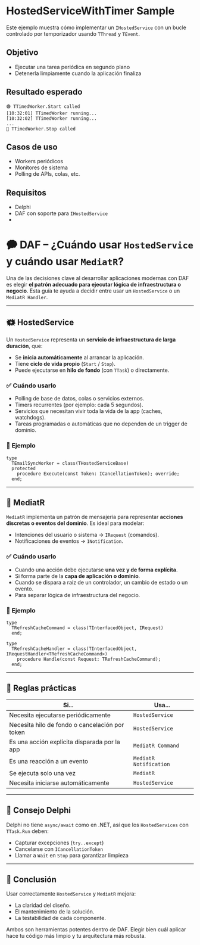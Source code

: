 # HostedServiceWithTimer Sample

Este ejemplo muestra cómo implementar un `IHostedService` con un bucle controlado por temporizador usando `TThread` y `TEvent`.

## Objetivo

- Ejecutar una tarea periódica en segundo plano
- Detenerla limpiamente cuando la aplicación finaliza


## Resultado esperado

```
🟢 TTimedWorker.Start called
[10:32:01] TTimedWorker running...
[10:32:02] TTimedWorker running...
...
🔴 TTimedWorker.Stop called
```

## Casos de uso

- Workers periódicos
- Monitores de sistema
- Polling de APIs, colas, etc.

## Requisitos

- Delphi
- DAF con soporte para `IHostedService`
- 
# 🗭 DAF – ¿Cuándo usar `HostedService` y cuándo usar `MediatR`?

Una de las decisiones clave al desarrollar aplicaciones modernas con DAF es elegir **el patrón adecuado para ejecutar lógica de infraestructura o negocio**. Esta guía te ayuda a decidir entre usar un `HostedService` o un `MediatR Handler`.

---

## 🗱 HostedService

Un `HostedService` representa un **servicio de infraestructura de larga duración**, que:

- Se **inicia automáticamente** al arrancar la aplicación.
- Tiene **ciclo de vida propio** (`Start` / `Stop`).
- Puede ejecutarse en **hilo de fondo** (con `TTask`) o directamente.

### ✅ Cuándo usarlo

- Polling de base de datos, colas o servicios externos.
- Timers recurrentes (por ejemplo: cada 5 segundos).
- Servicios que necesitan vivir toda la vida de la app (caches, watchdogs).
- Tareas programadas o automáticas que no dependen de un trigger de dominio.

### 📌 Ejemplo

```delphi
type
  TEmailSyncWorker = class(THostedServiceBase)
  protected
    procedure Execute(const Token: ICancellationToken); override;
  end;
```

---

## 🎯 MediatR

`MediatR` implementa un patrón de mensajería para representar **acciones discretas o eventos del dominio**. Es ideal para modelar:

- Intenciones del usuario o sistema → `IRequest` (comandos).
- Notificaciones de eventos → `INotification`.

### ✅ Cuándo usarlo

- Cuando una acción debe ejecutarse **una vez y de forma explícita**.
- Si forma parte de la **capa de aplicación o dominio**.
- Cuando se dispara a raíz de un controlador, un cambio de estado o un evento.
- Para separar lógica de infraestructura del negocio.

### 📌 Ejemplo

```delphi
type
  TRefreshCacheCommand = class(TInterfacedObject, IRequest)
  end;

type
  TRefreshCacheHandler = class(TInterfacedObject, IRequestHandler<TRefreshCacheCommand>)
    procedure Handle(const Request: TRefreshCacheCommand);
  end;
```

---

## 🧠 Reglas prácticas

| Si... | Usa... |
|-------|--------|
| Necesita ejecutarse periódicamente | `HostedService` |
| Necesita hilo de fondo o cancelación por token | `HostedService` |
| Es una acción explícita disparada por la app | `MediatR Command` |
| Es una reacción a un evento | `MediatR Notification` |
| Se ejecuta solo una vez | `MediatR` |
| Necesita iniciarse automáticamente | `HostedService` |

---

## 📄 Consejo Delphi

Delphi no tiene `async/await` como en .NET, así que los `HostedServices` con `TTask.Run` deben:
- Capturar excepciones (`try..except`)
- Cancelarse con `ICancellationToken`
- Llamar a `Wait` en `Stop` para garantizar limpieza

---

## 📂 Conclusión

Usar correctamente `HostedService` y `MediatR` mejora:

- La claridad del diseño.
- El mantenimiento de la solución.
- La testabilidad de cada componente.

Ambos son herramientas potentes dentro de DAF. Elegir bien cuál aplicar hace tu código más limpio y tu arquitectura más robusta.

